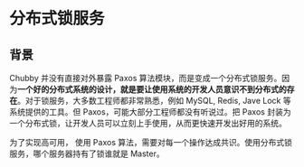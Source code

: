 # 分布式锁服务

## 背景

Chubby 并没有直接对外暴露 Paxos 算法模块，而是变成一个分布式锁服务。因为**一个好的分布式系统的设计，就是要让使用系统的开发人员意识不到分布式的存在**。对于锁服务，大多数工程师都非常熟悉，例如 MySQL, Redis, Jave Lock 等系统提供的工具。但 Paxos，可能大部分工程师都没有听说过。把 Paxos 封装为一个分布式锁，让开发人员可以立刻上手使用，从而更快速开发出好用的系统。

为了实现高可用， 使用 Paxos 算法，需要对每一个操作达成共识。使用分布式锁服务，哪个服务器持有了锁谁就是 Master。

